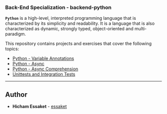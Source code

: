 ### Back-End Specialization - backend-python

**`Python`** is a high-level, interpreted programming language that is characterized by its simplicity and readability. It is a language that is also characterized as dynamic, strongly typed, object-oriented and multi-paradigm.

This repository contains projects and exercises that cover the following topics:

- [Python - Variable Annotations](https://github.com/essaket/alx-backend-python/tree/main/0x00-python_variable_annotations)
- [Python - Async](https://github.com/essaket/alx-backend-python/tree/main/0x01-python_async_function)
- [Python - Async Comprehension](https://github.com/essaket/alx-backend-python/tree/main/0x02-python_async_comprehension)
- [Unittests and Integration Tests](https://github.com/essaket/alx-backend-python/tree/main/0x03-Unittests_and_integration_tests)

---


## Author
* **Hicham Essaket** - [essaket](https://github.com/essaket)
